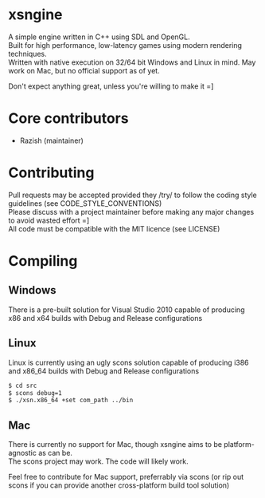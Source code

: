# xsngine #

A simple engine written in C++ using SDL and OpenGL.  
Built for high performance, low-latency games using modern rendering techniques.  
Written with native execution on 32/64 bit Windows and Linux in mind. May work on Mac, but no official support as of yet.

Don't expect anything great, unless you're willing to make it =]

# Core contributors #

* Razish (maintainer)

# Contributing #

Pull requests may be accepted provided they /try/ to follow the coding style guidelines (see CODE_STYLE_CONVENTIONS)  
Please discuss with a project maintainer before making any major changes to avoid wasted effort =]  
All code must be compatible with the MIT licence (see LICENSE)

# Compiling #

## Windows ##

There is a pre-built solution for Visual Studio 2010 capable of producing x86 and x64 builds with Debug and Release configurations

## Linux ##

Linux is currently using an ugly scons solution capable of producing i386 and x86_64 builds with Debug and Release configurations

```bash
$ cd src
$ scons debug=1
$ ./xsn.x86_64 +set com_path ../bin
```

## Mac ##

There is currently no support for Mac, though xsngine aims to be platform-agnostic as can be.  
The scons project may work. The code will likely work.

Feel free to contribute for Mac support, preferrably via scons (or rip out scons if you can provide another cross-platform build tool solution)

